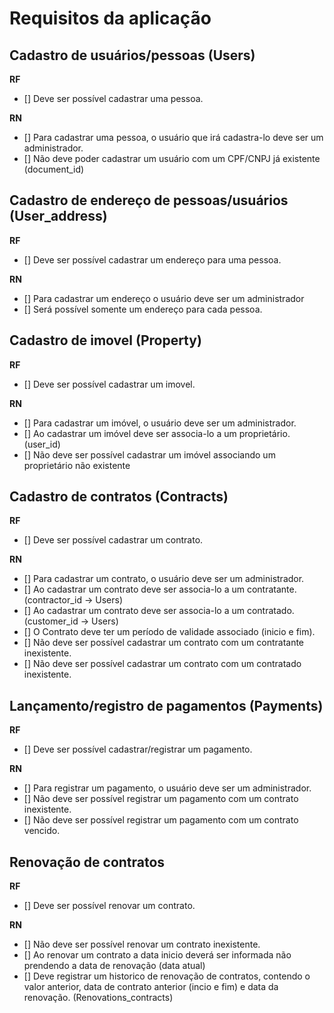 # Requisitos da aplicação

## Cadastro de usuários/pessoas (Users)

**RF**
- [] Deve ser possível cadastrar uma pessoa.

**RN**
- [] Para cadastrar uma pessoa, o usuário que irá cadastra-lo deve ser um administrador.
- [] Não deve poder cadastrar um usuário com um CPF/CNPJ já existente (document_id)

## Cadastro de endereço de pessoas/usuários (User_address)

**RF**
- [] Deve ser possível cadastrar um endereço para uma pessoa.

**RN**
- [] Para cadastrar um endereço o usuário deve ser um administrador
- [] Será possível somente um endereço para cada pessoa.

## Cadastro de imovel (Property)

**RF**
- [] Deve ser possível cadastrar um imovel.

**RN**
- [] Para cadastrar um imóvel, o usuário deve ser um administrador.
- [] Ao cadastrar um imóvel deve ser associa-lo a um proprietário. (user_id)
- [] Não deve ser possível cadastrar um imóvel associando um proprietário não existente

## Cadastro de contratos (Contracts)

**RF**
- [] Deve ser possível cadastrar um contrato.

**RN**
- [] Para cadastrar um contrato, o usuário deve ser um administrador.
- [] Ao cadastrar um contrato deve ser associa-lo a um contratante. (contractor_id -> Users)
- [] Ao cadastrar um contrato deve ser associa-lo a um contratado. (customer_id -> Users)
- [] O Contrato deve ter um período de validade associado (inicio e fim).
- [] Não deve ser possível cadastrar um contrato com um contratante inexistente.
- [] Não deve ser possível cadastrar um contrato com um contratado inexistente.

## Lançamento/registro de pagamentos (Payments)

**RF**
- [] Deve ser possível cadastrar/registrar um pagamento.

**RN**
- [] Para registrar um pagamento, o usuário deve ser um administrador.
- [] Não deve ser possível registrar um pagamento com um contrato inexistente.
- [] Não deve ser possível registrar um pagamento com um contrato vencido.

## Renovação de contratos

**RF**
- [] Deve ser possível renovar um contrato.

**RN**
- [] Não deve ser possível renovar um contrato inexistente.
- [] Ao renovar um contrato a data inicio deverá ser informada não prendendo a data de renovação (data atual)
- [] Deve registrar um historico de renovação de contratos, contendo o valor anterior, data de contrato anterior (incio e fim) e data da renovação. (Renovations_contracts)
